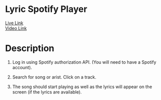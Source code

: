 # Lyric Spotify Player

[Live Link](https://lyric-spotify.onrender.com)
<br>
[Video Link](https://www.youtube.com/watch?v=wWffg9nlKBk)

<h1>Description</h1>

1. Log in using Spotify authorization API. (You will need to have a Spotify account).

2. Search for song or arist. Click on a track.

3. The song should start playing as well as the lyrics will appear on the screen (if the lyrics are available).

